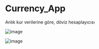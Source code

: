 ﻿# Currency_App
Anlık kur verilerine göre, döviz hesaplayıcısı


![image](https://github.com/taner-ask/Currency_App/assets/61947373/14e104fc-6d72-4649-be6b-2b2bc81b9cee)

![image](https://github.com/taner-ask/Currency_App/assets/61947373/800ea75a-4ecd-4c5e-8680-69d82a48ade3)
